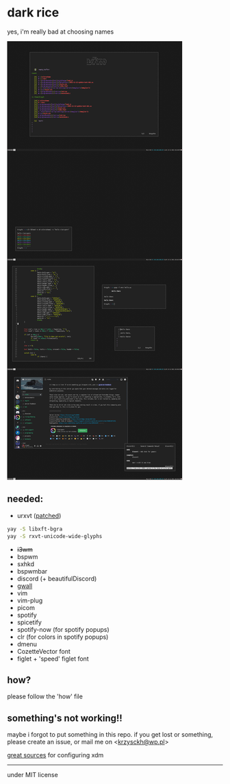 # dark rice

yes, i'm really bad at choosing names

![img](https://raw.githubusercontent.com/krzysckh/darkrice/master/what.png)


## needed:

- urxvt ([patched](https://aur.archlinux.org/packages/rxvt-unicode-truecolor-wide-glyphs/))
```sh
yay -S libxft-bgra
yay -S rxvt-unicode-wide-glyphs
```
- ~~i3wm~~
- bspwm
- sxhkd
- bspwmbar
- discord (+ beautifulDiscord)
- [gwall](https://gist.github.com/krzysckh/938593f83fe482049877040b4faf15d0)
- vim
- vim-plug
- picom
- spotify
- spicetify
- spotify-now (for spotify popups)
- clr (for colors in spotify popups)
- dmenu
- CozetteVector font
- figlet + 'speed' figlet font

## how?

please follow the 'how' file

## something's not working!!

maybe i forgot to put something in this repo. if you get lost or something, please create an issue, or mail me on \<krzysckh@wp.pl\>


[great sources](https://www.tumfatig.net/2019/customizing-openbsd-xenodm/)
for configuring xdm

----

under MIT license

